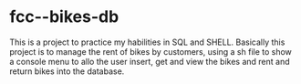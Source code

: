 # fcc--bikes-db
This is a project to practice my habilities in SQL and SHELL.
Basically this project is to manage the rent of bikes by customers, using a sh file to show a console menu to allo the user insert, get and view the bikes and rent and return bikes into the database.
